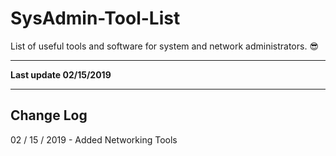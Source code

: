 # SysAdmin-Tool-List
List of useful tools and software for system and network administrators. :sunglasses:

----

**Last update 02/15/2019**

----

## Change Log

02 / 15 / 2019 - Added Networking Tools 


